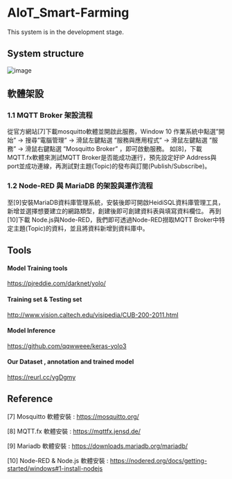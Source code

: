 # AIoT_Smart-Farming
This system is in the development stage.

## System structure
![image](https://github.com/TzuHaoTsai/AIoT_Smart-Farming/blob/main/Smart-Farming-System.png)

## 軟體架設

### 1.1	MQTT Broker 架設流程
從官方網站[7]下載mosquitto軟體並開啟此服務，Window 10 作業系統中點選”開始” → 搜尋”電腦管理” → 滑鼠左鍵點選 ”服務與應用程式” → 滑鼠左鍵點選 ”服務” → 滑鼠右鍵點選 ”Mosquitto Broker” ，即可啟動服務。
如[8]，下載MQTT.fx軟體來測試MQTT Broker是否能成功運行，預先設定好IP Address與port並成功連線，再測試對主題(Topic)的發布與訂閱(Publish/Subscribe)。

### 1.2	Node-RED 與 MariaDB 的架設與運作流程
至[9]安裝MariaDB資料庫管理系統，安裝後即可開啟HeidiSQL資料庫管理工具，新增並選擇想要建立的網路類型，創建後即可創建資料表與填寫資料欄位。
再到[10]下載 Node.js與Node-RED，我們即可透過Node-RED撈取MQTT Broker中特定主題(Topic)的資料，並且將資料新增到資料庫中。

## Tools

#### Model Training tools
https://pjreddie.com/darknet/yolo/

#### Training set & Testing set
http://www.vision.caltech.edu/visipedia/CUB-200-2011.html

#### Model Inference
https://github.com/qqwweee/keras-yolo3

#### Our Dataset , annotation and trained model
https://reurl.cc/ygDgmy

## Reference

[7] Mosquitto 軟體安裝 : https://mosquitto.org/

[8] MQTT.fx 軟體安裝 : https://mqttfx.jensd.de/

[9] Mariadb 軟體安裝 : https://downloads.mariadb.org/mariadb/

[10] Node-RED & Node.js 軟體安裝 : https://nodered.org/docs/getting-started/windows#1-install-nodejs



